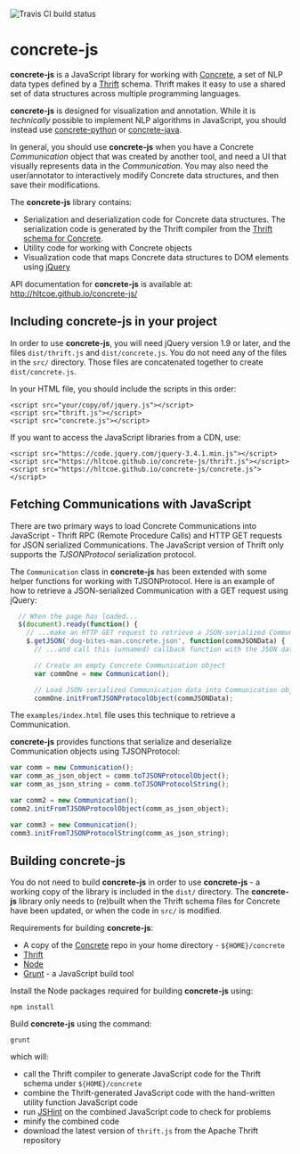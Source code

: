 ![Travis CI build status](https://travis-ci.org/hltcoe/concrete-js.svg?branch=master)

concrete-js
===========

**concrete-js** is a JavaScript library for working with
[Concrete](https://github.com/hltcoe/concrete), a set of NLP data
types defined by a [Thrift](https://thrift.apache.org) schema.  Thrift
makes it easy to use a shared set of data structures across multiple
programming languages.

**concrete-js** is designed for visualization and annotation.  While
it is *technically* possible to implement NLP algorithms in
JavaScript, you should instead use
[concrete-python](https://github.com/hltcoe/concrete-python) or
[concrete-java](https://github.com/hltcoe/concrete-java).

In general, you should use **concrete-js** when you have a Concrete
*Communication* object that was created by another tool, and need a UI
that visually represents data in the *Communication*.  You may also
need the user/annotator to interactively modify Concrete data
structures, and then save their modifications.

The **concrete-js** library contains:

- Serialization and deserialization code for Concrete data structures.
  The serialization code is generated by the Thrift compiler from the
  [Thrift schema for Concrete](http://hltcoe.github.io/concrete/schema/).
- Utility code for working with Concrete objects
- Visualization code that maps Concrete data structures to DOM
  elements using [jQuery](http://jquery.com)

API documentation for **concrete-js** is available at:
http://hltcoe.github.io/concrete-js/


Including concrete-js in your project
-------------------------------------

In order to use **concrete-js**, you will need jQuery version 1.9 or
later, and the files `dist/thrift.js` and `dist/concrete.js`.  You
do not need any of the files in the `src/` directory.  Those files
are concatenated together to create `dist/concrete.js`.

In your HTML file, you should include the scripts in this order:

    <script src="your/copy/of/jquery.js"></script>
    <script src="thrift.js"></script>
    <script src="concrete.js"></script>

If you want to access the JavaScript libraries from a CDN, use:

    <script src="https://code.jquery.com/jquery-3.4.1.min.js"></script>
    <script src="https://hltcoe.github.io/concrete-js/thrift.js"></script>
    <script src="https://hltcoe.github.io/concrete-js/concrete.js"></script>


Fetching Communications with JavaScript
---------------------------------------

There are two primary ways to load Concrete Communications into
JavaScript - Thrift RPC (Remote Procedure Calls) and HTTP GET requests
for JSON serialized Communications.  The JavaScript version of Thrift
only supports the *TJSONProtocol* serialization protocol.

The `Communication` class in **concrete-js** has been extended with
some helper functions for working with TJSONProtocol.  Here is an
example of how to retrieve a JSON-serialized Communication with a GET
request using jQuery:

```javascript
  // When the page has loaded...
  $(document).ready(function() {
    // ...make an HTTP GET request to retrieve a JSON-serialized Communication...
    $.getJSON('dog-bites-man.concrete.json', function(commJSONData) {
      // ...and call this (unnamed) callback function with the JSON data.

      // Create an empty Concrete Communication object
      var commOne = new Communication();

      // Load JSON-serialized Communication data into Communication object
      commOne.initFromTJSONProtocolObject(commJSONData);
```

The `examples/index.html` file uses this technique to retrieve a
Communication.

**concrete-js** provides functions that serialize and deserialize
Communication objects using TJSONProtocol:

```javascript
var comm = new Communication();
var comm_as_json_object = comm.toTJSONProtocolObject();
var comm_as_json_string = comm.toTJSONProtocolString();

var comm2 = new Communication();
comm2.initFromTJSONProtocolObject(comm_as_json_object);

var comm3 = new Communication();
comm3.initFromTJSONProtocolString(comm_as_json_string);
```


Building concrete-js
--------------------

You do not need to build **concrete-js** in order to use
**concrete-js** - a working copy of the library is included in the
`dist/` directory.  The **concrete-js** library only needs to
(re)built when the Thrift schema files for Concrete have been updated,
or when the code in `src/` is modified.

Requirements for building **concrete-js**:

* A copy of the [Concrete](https://github.com/hltcoe/concrete)
  repo in your home directory - ```${HOME}/concrete```
* [Thrift](https://thrift.apache.org)
* [Node](http://nodejs.org)
* [Grunt](http://gruntjs.com) - a JavaScript build tool

Install the Node packages required for building **concrete-js** using:

    npm install

Build **concrete-js** using the command:

    grunt

which will:

* call the Thrift compiler to generate JavaScript code for the Thrift schema under ```${HOME}/concrete```
* combine the Thrift-generated JavaScript code with the hand-written utility function JavaScript code
* run [JSHint](http://www.jshint.com) on the combined JavaScript code to check for problems
* minify the combined code
* download the latest version of ```thrift.js``` from the Apache Thrift repository
